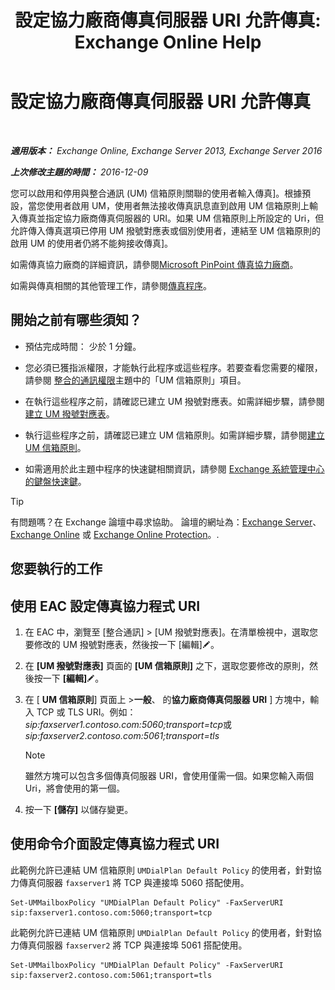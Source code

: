 ﻿---
title: '設定協力廠商傳真伺服器 URI 允許傳真: Exchange Online Help'
TOCTitle: 設定協力廠商傳真伺服器 URI 允許傳真
ms:assetid: 77a9013b-d76b-4af2-8b2c-cef435cf67af
ms:mtpsurl: https://technet.microsoft.com/zh-tw/library/JJ650873(v=EXCHG.150)
ms:contentKeyID: 52062342
ms.date: 05/23/2018
mtps_version: v=EXCHG.150
ms.translationtype: MT
---

# 設定協力廠商傳真伺服器 URI 允許傳真

 

_**適用版本：** Exchange Online, Exchange Server 2013, Exchange Server 2016_

_**上次修改主題的時間：** 2016-12-09_

您可以啟用和停用與整合通訊 (UM) 信箱原則關聯的使用者輸入傳真\]。根據預設，當您使用者啟用 UM，使用者無法接收傳真訊息直到啟用 UM 信箱原則上輸入傳真並指定協力廠商傳真伺服器的 URI。如果 UM 信箱原則上所設定的 Uri，但允許傳入傳真選項已停用 UM 撥號對應表或個別使用者，連結至 UM 信箱原則的啟用 UM 的使用者仍將不能夠接收傳真\]。

如需傳真協力廠商的詳細資訊，請參閱[Microsoft PinPoint 傳真協力廠商](https://go.microsoft.com/fwlink/?linkid=190238)。

如需與傳真相關的其他管理工作，請參閱[傳真程序](faxing-procedures-exchange-2013-help.md)。

## 開始之前有哪些須知？

  - 預估完成時間： 少於 1 分鐘。

  - 您必須已獲指派權限，才能執行此程序或這些程序。若要查看您需要的權限，請參閱 [整合的通訊權限](unified-messaging-permissions-exchange-2013-help.md)主題中的「UM 信箱原則」項目。

  - 在執行這些程序之前，請確認已建立 UM 撥號對應表。如需詳細步驟，請參閱[建立 UM 撥號對應表](create-a-um-dial-plan-exchange-2013-help.md)。

  - 執行這些程序之前，請確認已建立 UM 信箱原則。如需詳細步驟，請參閱[建立 UM 信箱原則](create-a-um-mailbox-policy-exchange-2013-help.md)。

  - 如需適用於此主題中程序的快速鍵相關資訊，請參閱 [Exchange 系統管理中心的鍵盤快速鍵](keyboard-shortcuts-in-the-exchange-admin-center-exchange-online-protection-help.md)。


> [!TIP]  
> 有問題嗎？在 Exchange 論壇中尋求協助。 論壇的網址為：<a href="https://go.microsoft.com/fwlink/p/?linkid=60612">Exchange Server</a>、 <a href="https://go.microsoft.com/fwlink/p/?linkid=267542">Exchange Online</a> 或 <a href="https://go.microsoft.com/fwlink/p/?linkid=285351">Exchange Online Protection</a>。.




## 您要執行的工作

## 使用 EAC 設定傳真協力程式 URI

1.  在 EAC 中，瀏覽至 \[整合通訊\] \> \[UM 撥號對應表\]。在清單檢視中，選取您要修改的 UM 撥號對應表，然後按一下 \[編輯\]![編輯圖示](images/JJ218640.6f53ccb2-1f13-4c02-bea0-30690e6ea71d(EXCHG.150).gif "編輯圖示")。

2.  在 **\[UM 撥號對應表\]** 頁面的 **\[UM 信箱原則\]** 之下，選取您要修改的原則，然後按一下 **\[編輯\]**![編輯圖示](images/JJ218640.6f53ccb2-1f13-4c02-bea0-30690e6ea71d(EXCHG.150).gif "編輯圖示")。

3.  在 \[ **UM 信箱原則**\] 頁面上 \>**一般**、 的**協力廠商傳真伺服器 URI** \] 方塊中，輸入 TCP 或 TLS URI。例如： *sip:faxserver1.contoso.com:5060;transport=tcp*或*sip:faxserver2.contoso.com:5061;transport=tls*
    
    > [!NOTE]  
    > 雖然方塊可以包含多個傳真伺服器 URI，會使用僅需一個。如果您輸入兩個 Uri，將會使用的第一個。


4.  按一下 **\[儲存\]** 以儲存變更。

## 使用命令介面設定傳真協力程式 URI

此範例允許已連結 UM 信箱原則 `UMDialPlan Default Policy` 的使用者，針對協力傳真伺服器 `faxserver1` 將 TCP 與連接埠 5060 搭配使用。

    Set-UMMailboxPolicy "UMDialPlan Default Policy" -FaxServerURI sip:faxserver1.contoso.com:5060;transport=tcp

此範例允許已連結 UM 信箱原則 `UMDialPlan Default Policy` 的使用者，針對協力傳真伺服器 `faxserver2` 將 TCP 與連接埠 5061 搭配使用。

    Set-UMMailboxPolicy "UMDialPlan Default Policy" -FaxServerURI sip:faxserver2.contoso.com:5061;transport=tls

